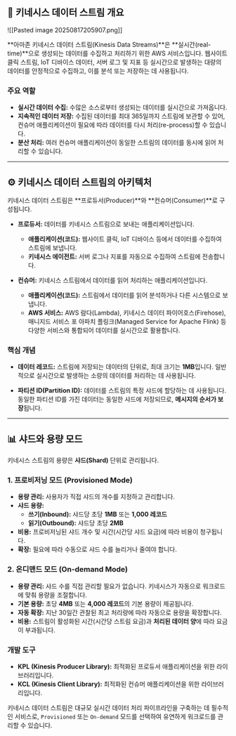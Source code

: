 
## 🚀 키네시스 데이터 스트림 개요

![[Pasted image 20250817205907.png]]

**아마존 키네시스 데이터 스트림(Kinesis Data Streams)**은 **실시간(real-time)**으로 생성되는 데이터를 수집하고 처리하기 위한 AWS 서비스입니다. 웹사이트 클릭 스트림, IoT 디바이스 데이터, 서버 로그 및 지표 등 실시간으로 발생하는 대량의 데이터를 안정적으로 수집하고, 이를 분석 또는 저장하는 데 사용됩니다.

### 주요 역할

- **실시간 데이터 수집:** 수많은 소스로부터 생성되는 데이터를 실시간으로 가져옵니다.
- **지속적인 데이터 저장:** 수집된 데이터를 최대 365일까지 스트림에 보관할 수 있어, 컨슈머 애플리케이션이 필요에 따라 데이터를 다시 처리(re-process)할 수 있습니다.
- **분산 처리:** 여러 컨슈머 애플리케이션이 동일한 스트림의 데이터를 동시에 읽어 처리할 수 있습니다.

---

## ⚙️ 키네시스 데이터 스트림의 아키텍처

키네시스 데이터 스트림은 **프로듀서(Producer)**와 **컨슈머(Consumer)**로 구성됩니다.

- **프로듀서:** 데이터를 키네시스 스트림으로 보내는 애플리케이션입니다.
    - **애플리케이션(코드):** 웹사이트 클릭, IoT 디바이스 등에서 데이터를 수집하여 스트림에 보냅니다.
    - **키네시스 에이전트:** 서버 로그나 지표를 자동으로 수집하여 스트림에 전송합니다.

- **컨슈머:** 키네시스 스트림에서 데이터를 읽어 처리하는 애플리케이션입니다.
    - **애플리케이션(코드):** 스트림에서 데이터를 읽어 분석하거나 다른 시스템으로 보냅니다.
    - **AWS 서비스:** AWS 람다(Lambda), 키네시스 데이터 파이어호스(Firehose), 매니지드 서비스 포 아파치 플링크(Managed Service for Apache Flink) 등 다양한 서비스와 통합되어 데이터를 실시간으로 활용합니다.

### 핵심 개념

- **데이터 레코드:** 스트림에 저장되는 데이터의 단위로, 최대 크기는 **1MB**입니다. 일반적으로 실시간으로 발생하는 소량의 데이터를 처리하는 데 사용됩니다.

- **파티션 ID(Partition ID):** 데이터를 스트림의 특정 샤드에 할당하는 데 사용됩니다. 동일한 파티션 ID를 가진 데이터는 동일한 샤드에 저장되므로, **메시지의 순서가 보장**됩니다.

---

## 📊 샤드와 용량 모드

키네시스 스트림의 용량은 **샤드(Shard)** 단위로 관리됩니다.

### 1. 프로비저닝 모드 (Provisioned Mode)

- **용량 관리:** 사용자가 직접 샤드의 개수를 지정하고 관리합니다.
- **샤드 용량:**
    - **쓰기(Inbound):** 샤드당 초당 **1MB** 또는 **1,000 레코드**
    - **읽기(Outbound):** 샤드당 초당 **2MB**
- **비용:** 프로비저닝된 샤드 개수 및 시간(시간당 샤드 요금)에 따라 비용이 청구됩니다.
- **확장:** 필요에 따라 수동으로 샤드 수를 늘리거나 줄여야 합니다.

### 2. 온디맨드 모드 (On-demand Mode)

- **용량 관리:** 샤드 수를 직접 관리할 필요가 없습니다. 키네시스가 자동으로 워크로드에 맞춰 용량을 조절합니다.
- **기본 용량:** 초당 **4MB** 또는 **4,000 레코드**의 기본 용량이 제공됩니다.
- **자동 확장:** 지난 30일간 관찰된 최고 처리량에 따라 자동으로 용량을 확장합니다.
- **비용:** 스트림이 활성화된 시간(시간당 스트림 요금)과 **처리된 데이터 양**에 따라 요금이 부과됩니다.

### 개발 도구
- **KPL (Kinesis Producer Library):** 최적화된 프로듀서 애플리케이션을 위한 라이브러리입니다.
- **KCL (Kinesis Client Library):** 최적화된 컨슈머 애플리케이션을 위한 라이브러리입니다.

키네시스 데이터 스트림은 대규모 실시간 데이터 처리 파이프라인을 구축하는 데 필수적인 서비스로, `Provisioned` 또는 `On-demand` 모드를 선택하여 유연하게 워크로드를 관리할 수 있습니다.